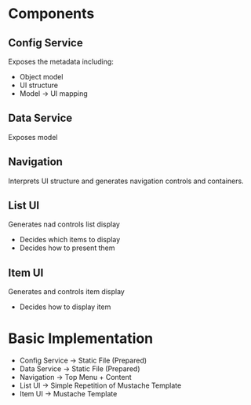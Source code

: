 # Components
## Config Service
Exposes the metadata including:
* Object model
* UI structure
* Model -> UI mapping
## Data Service
Exposes model
## Navigation
Interprets UI structure and generates navigation controls and containers. 
## List UI
Generates nad controls list display
* Decides which items to display
* Decides how to present them
## Item UI
Generates and controls item display
* Decides how to display item
# Basic Implementation
* Config Service -> Static File (Prepared)
* Data Service -> Static File (Prepared)
* Navigation -> Top Menu + Content
* List UI -> Simple Repetition of Mustache Template
* Item UI -> Mustache Template
